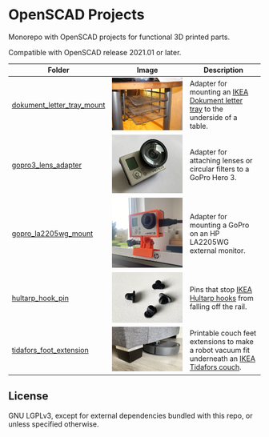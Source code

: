 # OpenSCAD Projects
Monorepo with OpenSCAD projects for functional 3D printed parts.

Compatible with OpenSCAD release 2021.01 or later.

| Folder | Image | Description |
|--------|-------|-------------|
| [dokument_letter_tray_mount](dokument_letter_tray_mount/README.md) | ![](dokument_letter_tray_mount/docs/front.jpg) | Adapter for mounting an [IKEA Dokument letter tray](https://www.ikea.cn/cn/en/assembly_instructions/dokument-letter-tray__AA-367796-2_pub.PDF) to the underside of a table. |
| [gopro3_lens_adapter](gopro3_lens_adapter/README.md) | ![](gopro3_lens_adapter/docs/adapter_printed01.webp) | Adapter for attaching lenses or circular filters to a GoPro Hero 3. |
| [gopro_la2205wg_mount](gopro_la2205wg_mount/README.md) | ![](gopro_la2205wg_mount/docs/adapter_printed02.webp) | Adapter for mounting a GoPro on an HP LA2205WG external monitor. |
| [hultarp_hook_pin](hultarp_hook_pin/README.md) | ![](hultarp_hook_pin/docs/pin01.webp) | Pins that stop [IKEA Hultarp hooks](https://www.ikea.com/us/en/p/hultarp-hook-black-10444445/) from falling off the rail. |
| [tidafors_foot_extension](tidafors_foot_extension/README.md) | ![](tidafors_foot_extension/docs/sandwich_printed02.webp) | Printable couch feet extensions to make a robot vacuum fit underneath an [IKEA Tidafors couch](https://www.ikea.com/us/en/assembly_instructions/tidafors-sofa-bed__AA-509180-4_pub.PDF). |

## License
GNU LGPLv3, except for external dependencies bundled with this repo, or unless specified otherwise.
